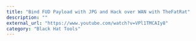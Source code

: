 ```yaml
---
title: "Bind FUD Payload with JPG and Hack over WAN with TheFatRat"
description: ""
external_url: "https://www.youtube.com/watch?v=VPl1TMCAIy8"
category: "Black Hat Tools"
---
```

